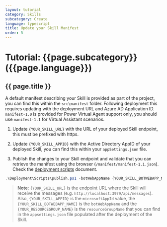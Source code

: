 ```yaml
---
layout: tutorial
category: Skills
subcategory: Create
language: typescript
title: Update your Skill Manifest
order: 5
---
```


# Tutorial: {{page.subcategory}} ({{page.language}})

## {{ page.title }}

A default manifest describing your Skill is provided as part of the project, you can find this within the `src\manifest` folder. Following deployment this requires updating with the deployment URL and Azure AD Application ID. `manifest-1.0` is provided for Power Virtual Agent support only, you should use `manifest-1.1` for Virtual Assistant scenarios.

1. Update `{YOUR_SKILL_URL}` with the URL of your deployed Skill endpoint, this must be prefixed with https.

1. Update `{YOUR_SKILL_APPID}` with the Active Directory AppID of your deployed Skill, you can find this within your `appSettings.json` file.

1. Publish the changes to your Skill endpoint and validate that you can retrieve the manifest using the browser (`/manifest/manifest-1.1.json`). Check the [deployment scripts](https://microsoft.github.io/botframework-solutions/virtual-assistant/handbook/deployment-scripts/) document.
```powershell 
.\Deployment\Scripts\publish.ps1 -botWebAppName {YOUR_SKILL_BOTWEBAPP_NAME} -resourceGroup {YOUR_RESOURCEGROUP_NAME}
```

> **Note**: `{YOUR_SKILL_URL}` is the endpoint URL where the Skill will receive the messages (e.g. `http://localhost:3979/api/messages`). Also, `{YOUR_SKILL_APPID}` is the `microsoftAppId` value, the `{YOUR_SKILL_BOTWEBAPP_NAME}` is the `botWebAppName` and the `{YOUR_RESOURCEGROUP_NAME}` is the `resourceGroupName` that you can find in the `appsettings.json` file populated after the deployment of the Skill.